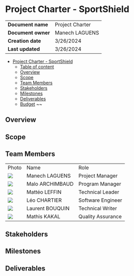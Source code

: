 # Project Charter - SportShield
| | |
|-------------|---------------|
| **Document name** | Project Charter |
| **Document owner** | Manech LAGUENS |
| **Creation date** | 3/26/2024     |
| **Last updated** | 3/26/2024 | 

- [Project Charter - SportShield](#project-charter---SportShield)
  - [Table of content](#table-of-content)
  - [Overview](#overview)
  - [Scope](#scope)
  - [Team Members](#team-members)
  - [Stakeholders](#stakeholders)
  - [Milestones](#milestones)
  - [Deliverables](#deliverables)
  - [Budget](#budget) ~~

## Overview
## Scope
## Team Members
|       |      |      |
|-------|------|------|
| Photo | Name | Role |
|  <img src="https://ca.slack-edge.com/T06NSPENGBX-U06P8AXTKG9-gc3ee79f9544-64">     | Manech LAGUENS | Project Manager |
|  <img src="https://ca.slack-edge.com/T06NSPENGBX-U06P8F501MF-g01c4dd4777d-64">     | Malo ARCHIMBAUD | Program Manager |
|   <img src="https://ca.slack-edge.com/T06BWRNMW3X-U06CNHASLBS-gd0f64565afd-64">    | Mattéo LEFFIN | Technical Leader | 
|   <img src="https://ca.slack-edge.com/T06NSPENGBX-U06NVR88XD0-gc8a06da2c80-64">    | Léo CHARTIER | Software Engineer |
|   <img src="https://ca.slack-edge.com/T06NSPENGBX-U06NY9A0K0U-ge6ea4153c87-64">    | Laurent BOUQUIN | Technical Writer |
|   <img src="https://ca.slack-edge.com/T06NSPENGBX-U06P8F4HBL1-g9ecd879a69a-64">    | Mathis KAKAL | Quality Assurance |

## Stakeholders
## Milestones
## Deliverables

